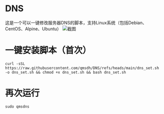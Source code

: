 # DNS
这是一个可以一键修改服务器DNS的脚本，支持Linux系统（包括Debian、CentOS、Alpine、Ubuntu）
![截图]()

# 一键安装脚本（首次）
```curl -sSL https://raw.githubusercontent.com/qmsdh/DNS/refs/heads/main/dns_set.sh -o dns_set.sh && chmod +x dns_set.sh && bash dns_set.sh```

# 再次运行
```sudo qmsdns```
